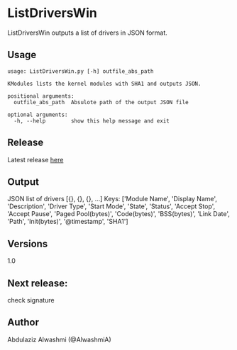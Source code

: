 # ListDriversWin
ListDriversWin outputs a list of drivers in JSON format.

## Usage
```
usage: ListDriversWin.py [-h] outfile_abs_path

KModules lists the kernel modules with SHA1 and outputs JSON.

positional arguments:
  outfile_abs_path  Absulote path of the output JSON file

optional arguments:
  -h, --help        show this help message and exit
```
## Release
Latest release [here](https://github.com/alwashmi/ListDriversWin/releases/latest)

## Output
JSON list of drivers [{}, {}, {}, ...]
Keys:
['Module Name', 'Display Name', 'Description', 'Driver Type', 'Start Mode', 'State', 'Status', 'Accept Stop', 'Accept Pause', 'Paged Pool(bytes)', 'Code(bytes)', 'BSS(bytes)', 'Link Date', 'Path', 'Init(bytes)', '@timestamp', 'SHA1']

## Versions
1.0

## Next release:
check signature

## Author
Abdulaziz Alwashmi (@AlwashmiA)
